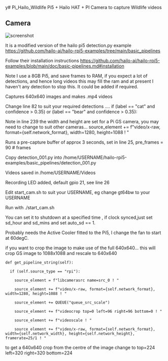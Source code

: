 y# Pi_Hailo_Wildlife
Pi5 + Hailo HAT + PI Camera to capture Wildlife videos

## Camera

![screenshot](screenshoot.jpg)

It is a modified version of the hailo pi5 detection.py example https://github.com/hailo-ai/hailo-rpi5-examples/tree/main/basic_pipelines

Follow their installation instructions https://github.com/hailo-ai/hailo-rpi5-examples/blob/main/doc/basic-pipelines.md#installation

Note I use a 8GB Pi5, and save frames to RAM, if you expect a lot of detections, and hence long videos this may fill the ram and at present l haven't 
any detection to stop this. It could be added if required.

Captures 640x640 images and makes .mp4 videos

Change line 82 to suit your required detections .... if (label == "cat" and confidence > 0.35) or (label == "bear" and confidence > 0.35):

Note in line 239 the width and height are set for a Pi GS camera, you may need to change to suit other cameras... 
  source_element += f"video/x-raw, format={self.network_format}, width=1280, height=1088 ! "

Runs a pre-capture buffer of approx 3 seconds, set in line 25, pre_frames = 90 # frames

Copy detection_001.py into /home/USERNAME/hailo-rpi5-examples/basic_pipelines/detection_001.py

Videos saved in /home/USERNAME/Videos

Recording LED added, default gpio 21, see line 26

Edit start_cam.sh to suit your USERNAME, eg change gt64bw to your USERNAME

Run with ./start_cam.sh

You can set it to shutdown at a specified time , if clock synced,just set sd_hour and sd_mins and set auto_sd == 1.

Probably needs the Active Cooler fitted to the Pi5, l change the fan to start at 60degC.

if you want to crop the image to make use of the full 640x640... this will crop GS image to 1088x1088 and rescale to 640x640

    def get_pipeline_string(self):

      if (self.source_type == "rpi"):

        source_element = f"libcamerasrc name=src_0 ! "

        source_element += f"video/x-raw, format={self.network_format}, width=1280, height=1088 ! "

        source_element += QUEUE("queue_src_scale")

        source_element += f"videocrop top=0 left=96 right=96 bottom=0 ! "

        source_element += f"videoscale ! "

        source_element += f"video/x-raw, format={self.network_format}, width={self.network_width}, height={self.network_height}, framerate=25/1 ! "

to get a 640x640 crop from the centre of the image change to top=224 left=320 right=320 bottom=224
